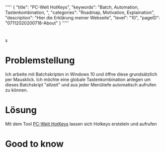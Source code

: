 '''''
{
"title": "PC-Welt HotKeys",
"keywords": "Batch, Automation, Tastenkombination, ",
"categories": "Roadmap, Motivation, Explaination",
"description": "Hier die Erklärung meiner Webseite",
"level": "10",
"pageID": "07112020200718-About"
}
'''''

<h1></h1>s

# Problemstellung
Ich arbeite mit Batchskripten in Windows 10 und öffne diese grundsätzlich per Mausklick. Ich möchte eine globale Tastenkombination anlegen um dieses Batchskript "allzeit" und aus jeder Menütiefe automatisch aufrufen zu können.

# Lösung
Mit dem Tool [PC-Welt HotKeys](https://www.pcwelt.de/downloads/PC-WELT-HotKeys-10036116.html) lassen sich Hotkeys ersteleln und aufrufen

# Good to know